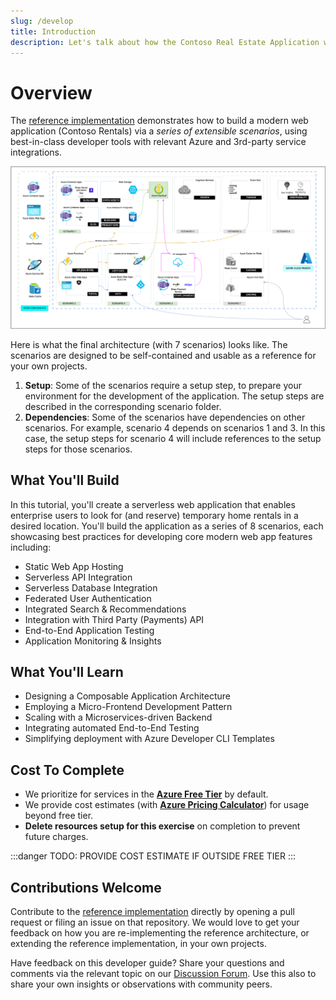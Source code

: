 ```yaml
---
slug: /develop
title: Introduction
description: Let's talk about how the Contoso Real Estate Application was developed.
---
```


# Overview

The [reference implementation](https://github.com/Azure-Samples/contoso-real-estate) demonstrates how to build a modern web application (Contoso Rentals) via a _series of extensible scenarios_, using best-in-class developer tools with relevant Azure and 3rd-party service integrations. 

![E2E Reference Architecture For Contoso Real Estate](./../../../../../assets/diagrams/e2e-full-horizontal.drawio.png)

Here is what the final architecture (with 7 scenarios) looks like. The scenarios are designed to be self-contained and usable as a reference for your own projects.

 1. **Setup**: Some of the scenarios require a setup step, to prepare your environment for the development of the application. The setup steps are described in the corresponding scenario folder.
 2. **Dependencies**: Some of the scenarios have dependencies on other scenarios. For example, scenario 4 depends on scenarios 1 and 3. In this case, the setup steps for scenario 4 will include references to the setup steps for those scenarios.



## What You'll Build

In this tutorial, you'll create a serverless web application that  enables enterprise users to look for (and reserve) temporary home rentals in a desired location. You'll build the application as a series of 8 scenarios, each showcasing best practices for developing core modern web app features including:
 * Static Web App Hosting
 * Serverless API Integration
 * Serverless Database Integration
 * Federated User Authentication 
 * Integrated Search & Recommendations
 * Integration with Third Party (Payments) API
 * End-to-End Application Testing
 * Application Monitoring & Insights

## What You'll Learn
 - Designing a Composable Application Architecture
 - Employing a Micro-Frontend Development Pattern
 - Scaling with a Microservices-driven Backend
 - Integrating automated End-to-End Testing 
 - Simplifying deployment with Azure Developer CLI Templates

## Cost To Complete

 * We prioritize for services in the **[Azure Free Tier](https://azure.microsoft.com/en-us/free/search/)** by default.
 * We provide cost estimates (with [**Azure Pricing Calculator**](https://azure.microsoft.com/en-us/pricing/calculator/)) for usage beyond free tier.
 * **Delete resources setup for this exercise** on completion to prevent future charges.

:::danger TODO: PROVIDE COST ESTIMATE IF OUTSIDE FREE TIER
:::


## Contributions Welcome

Contribute to the [reference implementation](https://github.com/Azure-Samples/contoso-real-estate) directly by opening a pull request or filing an issue on that repository. We would love to get your feedback on how you are re-implementing the reference architecture, or extending the reference implementation, in your own projects.

Have feedback on this developer guide? Share your questions and comments via the relevant topic on our [Discussion Forum](https://github.com/contoso-real-estate/docs-website/discussions). Use this also to share your own insights or observations with community peers.
